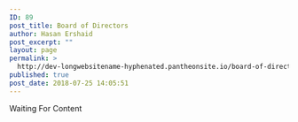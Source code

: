```yaml
---
ID: 89
post_title: Board of Directors
author: Hasan Ershaid
post_excerpt: ""
layout: page
permalink: >
  http://dev-longwebsitename-hyphenated.pantheonsite.io/board-of-director/
published: true
post_date: 2018-07-25 14:05:51
---
```

Waiting For Content